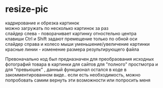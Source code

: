 # resize-pic
кадрирование и обрезка картинок<br>
можно загружать по несколько картинок за раз<br>
слайдер слева - поворачивает картинку отностельно центра<br>
клавиши Ctrl и Shift задают премещение только по обной оси<br>
слайдер справа и колесо мыши уменьшение/увеличение картинки<br>
красные линии - изменение размера результирующего файла<br>

Превоначально код был предназначен для преобраования исходных фотографий товара в картинки для сайтов
для "полного" простмотра и для "превьюшек" , данный функционал остался в коде в закомментированном виде..
если есть необходимость, можно попробовать самим вернуть эти возможности или попросить меня 
